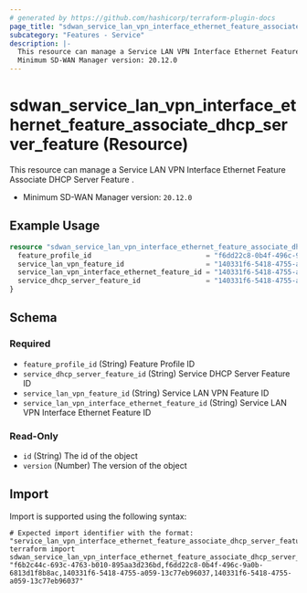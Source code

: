 ```yaml
---
# generated by https://github.com/hashicorp/terraform-plugin-docs
page_title: "sdwan_service_lan_vpn_interface_ethernet_feature_associate_dhcp_server_feature Resource - terraform-provider-sdwan"
subcategory: "Features - Service"
description: |-
  This resource can manage a Service LAN VPN Interface Ethernet Feature Associate DHCP Server Feature .
  Minimum SD-WAN Manager version: 20.12.0
---
```


# sdwan_service_lan_vpn_interface_ethernet_feature_associate_dhcp_server_feature (Resource)

This resource can manage a Service LAN VPN Interface Ethernet Feature Associate DHCP Server Feature .
  - Minimum SD-WAN Manager version: `20.12.0`

## Example Usage

```terraform
resource "sdwan_service_lan_vpn_interface_ethernet_feature_associate_dhcp_server_feature" "example" {
  feature_profile_id                            = "f6dd22c8-0b4f-496c-9a0b-6813d1f8b8ac"
  service_lan_vpn_feature_id                    = "140331f6-5418-4755-a059-13c77eb96037"
  service_lan_vpn_interface_ethernet_feature_id = "140331f6-5418-4755-a059-13c77eb96037"
  service_dhcp_server_feature_id                = "140331f6-5418-4755-a059-13c77eb96037"
}
```

<!-- schema generated by tfplugindocs -->
## Schema

### Required

- `feature_profile_id` (String) Feature Profile ID
- `service_dhcp_server_feature_id` (String) Service DHCP Server Feature ID
- `service_lan_vpn_feature_id` (String) Service LAN VPN Feature ID
- `service_lan_vpn_interface_ethernet_feature_id` (String) Service LAN VPN Interface Ethernet Feature ID

### Read-Only

- `id` (String) The id of the object
- `version` (Number) The version of the object

## Import

Import is supported using the following syntax:

```shell
# Expected import identifier with the format: "service_lan_vpn_interface_ethernet_feature_associate_dhcp_server_feature_id,feature_profile_id,service_lan_vpn_feature_id,service_lan_vpn_interface_ethernet_feature_id"
terraform import sdwan_service_lan_vpn_interface_ethernet_feature_associate_dhcp_server_feature.example "f6b2c44c-693c-4763-b010-895aa3d236bd,f6dd22c8-0b4f-496c-9a0b-6813d1f8b8ac,140331f6-5418-4755-a059-13c77eb96037,140331f6-5418-4755-a059-13c77eb96037"
```
